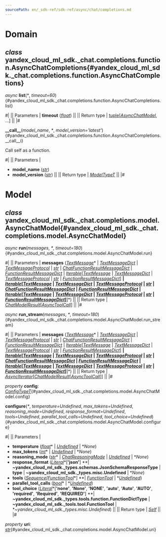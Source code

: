 ```yaml
---
sourcePath: en/_sdk-ref/sdk-ref/async/chat/completions.md
---
```

# Domain

## *class* yandex\_cloud\_ml\_sdk.\_chat.completions.function.**AsyncChatCompletions**{#yandex_cloud_ml_sdk._chat.completions.function.AsyncChatCompletions}

*async* **list**(*<span title="Keyword-only parameters separator (PEP 3102)">\*</span>*, *timeout=60*){#yandex_cloud_ml_sdk._chat.completions.function.AsyncChatCompletions.list}

#|
|| Parameters | **timeout** ([*float*](https://docs.python.org/3/library/functions.html#float)) ||
|| Return type | [tuple](https://docs.python.org/3/library/stdtypes.html#tuple)[[*AsyncChatModel*](#yandex_cloud_ml_sdk._chat.completions.model.AsyncChatModel), …] ||
|#

**\_\_call\_\_**(*model\_name*, *<span title="Keyword-only parameters separator (PEP 3102)">\*</span>*, *model\_version='latest'*){#yandex_cloud_ml_sdk._chat.completions.function.AsyncChatCompletions.__call__i}

Call self as a function.

#|
|| Parameters | 

- **model\_name** ([*str*](https://docs.python.org/3/library/stdtypes.html#str))
- **model\_version** ([*str*](https://docs.python.org/3/library/stdtypes.html#str)) ||
|| Return type | [*ModelTypeT*](../../types/other.md#yandex_cloud_ml_sdk._types.model.ModelTypeT) ||
|#

# Model

## *class* yandex\_cloud\_ml\_sdk.\_chat.completions.model.**AsyncChatModel**{#yandex_cloud_ml_sdk._chat.completions.model.AsyncChatModel}

*async* **run**(*messages*, *<span title="Keyword-only parameters separator (PEP 3102)">\*</span>*, *timeout=180*){#yandex_cloud_ml_sdk._chat.completions.model.AsyncChatModel.run}

#|
|| Parameters | **messages** ([*TextMessage*](../../types/message.md#yandex_cloud_ml_sdk._types.message.TextMessage)* \| *[*TextMessageDict*](../../types/message.md#yandex_cloud_ml_sdk._types.message.TextMessageDict)* \| *[*TextMessageProtocol*](../../types/message.md#yandex_cloud_ml_sdk._types.message.TextMessageProtocol)* \| *[*str*](https://docs.python.org/3/library/stdtypes.html#str)* \| *[*ChatFunctionResultMessageDict*](../../types/message.md#yandex_cloud_ml_sdk._chat.completions.message.ChatFunctionResultMessageDict)* \| *[*FunctionResultMessageDict*](../../types/message.md#yandex_cloud_ml_sdk._models.completions.message.FunctionResultMessageDict)* \| *[*Iterable*](https://docs.python.org/3/library/collections.abc.html#collections.abc.Iterable)*[*[*TextMessage*](../../types/message.md#yandex_cloud_ml_sdk._types.message.TextMessage)* \| *[*TextMessageDict*](../../types/message.md#yandex_cloud_ml_sdk._types.message.TextMessageDict)* \| *[*TextMessageProtocol*](../../types/message.md#yandex_cloud_ml_sdk._types.message.TextMessageProtocol)* \| *[*str*](https://docs.python.org/3/library/stdtypes.html#str)* \| *[*FunctionResultMessageDict*](../../types/message.md#yandex_cloud_ml_sdk._models.completions.message.FunctionResultMessageDict)*] **\| *[*Iterable*](https://docs.python.org/3/library/collections.abc.html#collections.abc.Iterable)*[*[*TextMessage*](../../types/message.md#yandex_cloud_ml_sdk._types.message.TextMessage)* \| *[*TextMessageDict*](../../types/message.md#yandex_cloud_ml_sdk._types.message.TextMessageDict)* \| *[*TextMessageProtocol*](../../types/message.md#yandex_cloud_ml_sdk._types.message.TextMessageProtocol)* \| *[*str*](https://docs.python.org/3/library/stdtypes.html#str)* \| *[*ChatFunctionResultMessageDict*](../../types/message.md#yandex_cloud_ml_sdk._chat.completions.message.ChatFunctionResultMessageDict)* \| *[*FunctionResultMessageDict*](../../types/message.md#yandex_cloud_ml_sdk._models.completions.message.FunctionResultMessageDict)* \| *[*Iterable*](https://docs.python.org/3/library/collections.abc.html#collections.abc.Iterable)*[*[*TextMessage*](../../types/message.md#yandex_cloud_ml_sdk._types.message.TextMessage)* \| *[*TextMessageDict*](../../types/message.md#yandex_cloud_ml_sdk._types.message.TextMessageDict)* \| *[*TextMessageProtocol*](../../types/message.md#yandex_cloud_ml_sdk._types.message.TextMessageProtocol)* \| *[*str*](https://docs.python.org/3/library/stdtypes.html#str)* \| *[*FunctionResultMessageDict*](../../types/message.md#yandex_cloud_ml_sdk._models.completions.message.FunctionResultMessageDict)*]**]*) ||
|| Return type | [*ChatModelResult*](../../types/model_results.md#yandex_cloud_ml_sdk._chat.completions.result.ChatModelResult)[[*AsyncToolCall*](../tools.md#yandex_cloud_ml_sdk._tools.tool_call.AsyncToolCall)] ||
|#

*async* **run\_stream**(*messages*, *<span title="Keyword-only parameters separator (PEP 3102)">\*</span>*, *timeout=180*){#yandex_cloud_ml_sdk._chat.completions.model.AsyncChatModel.run_stream}

#|
|| Parameters | **messages** ([*TextMessage*](../../types/message.md#yandex_cloud_ml_sdk._types.message.TextMessage)* \| *[*TextMessageDict*](../../types/message.md#yandex_cloud_ml_sdk._types.message.TextMessageDict)* \| *[*TextMessageProtocol*](../../types/message.md#yandex_cloud_ml_sdk._types.message.TextMessageProtocol)* \| *[*str*](https://docs.python.org/3/library/stdtypes.html#str)* \| *[*ChatFunctionResultMessageDict*](../../types/message.md#yandex_cloud_ml_sdk._chat.completions.message.ChatFunctionResultMessageDict)* \| *[*FunctionResultMessageDict*](../../types/message.md#yandex_cloud_ml_sdk._models.completions.message.FunctionResultMessageDict)* \| *[*Iterable*](https://docs.python.org/3/library/collections.abc.html#collections.abc.Iterable)*[*[*TextMessage*](../../types/message.md#yandex_cloud_ml_sdk._types.message.TextMessage)* \| *[*TextMessageDict*](../../types/message.md#yandex_cloud_ml_sdk._types.message.TextMessageDict)* \| *[*TextMessageProtocol*](../../types/message.md#yandex_cloud_ml_sdk._types.message.TextMessageProtocol)* \| *[*str*](https://docs.python.org/3/library/stdtypes.html#str)* \| *[*FunctionResultMessageDict*](../../types/message.md#yandex_cloud_ml_sdk._models.completions.message.FunctionResultMessageDict)*] **\| *[*Iterable*](https://docs.python.org/3/library/collections.abc.html#collections.abc.Iterable)*[*[*TextMessage*](../../types/message.md#yandex_cloud_ml_sdk._types.message.TextMessage)* \| *[*TextMessageDict*](../../types/message.md#yandex_cloud_ml_sdk._types.message.TextMessageDict)* \| *[*TextMessageProtocol*](../../types/message.md#yandex_cloud_ml_sdk._types.message.TextMessageProtocol)* \| *[*str*](https://docs.python.org/3/library/stdtypes.html#str)* \| *[*ChatFunctionResultMessageDict*](../../types/message.md#yandex_cloud_ml_sdk._chat.completions.message.ChatFunctionResultMessageDict)* \| *[*FunctionResultMessageDict*](../../types/message.md#yandex_cloud_ml_sdk._models.completions.message.FunctionResultMessageDict)* \| *[*Iterable*](https://docs.python.org/3/library/collections.abc.html#collections.abc.Iterable)*[*[*TextMessage*](../../types/message.md#yandex_cloud_ml_sdk._types.message.TextMessage)* \| *[*TextMessageDict*](../../types/message.md#yandex_cloud_ml_sdk._types.message.TextMessageDict)* \| *[*TextMessageProtocol*](../../types/message.md#yandex_cloud_ml_sdk._types.message.TextMessageProtocol)* \| *[*str*](https://docs.python.org/3/library/stdtypes.html#str)* \| *[*FunctionResultMessageDict*](../../types/message.md#yandex_cloud_ml_sdk._models.completions.message.FunctionResultMessageDict)*]**]*) ||
|| Return type | [*AsyncIterator*](https://docs.python.org/3/library/collections.abc.html#collections.abc.AsyncIterator)[[*ChatModelResult*](../../types/model_results.md#yandex_cloud_ml_sdk._chat.completions.result.ChatModelResult)[[*AsyncToolCall*](../tools.md#yandex_cloud_ml_sdk._tools.tool_call.AsyncToolCall)]] ||
|#

*property* **config**\: *[ConfigTypeT](../../types/other.md#yandex_cloud_ml_sdk._types.model.ConfigTypeT)*{#yandex_cloud_ml_sdk._chat.completions.model.AsyncChatModel.config}

**configure**(*<span title="Keyword-only parameters separator (PEP 3102)">\*</span>*, *temperature=Undefined*, *max\_tokens=Undefined*, *reasoning\_mode=Undefined*, *response\_format=Undefined*, *tools=Undefined*, *parallel\_tool\_calls=Undefined*, *tool\_choice=Undefined*){#yandex_cloud_ml_sdk._chat.completions.model.AsyncChatModel.configure}

#|
|| Parameters | 

- **temperature** ([*float*](https://docs.python.org/3/library/functions.html#float)* \| *[*Undefined*](../../types/other.md#yandex_cloud_ml_sdk._types.misc.Undefined)* \| **None*)
- **max\_tokens** ([*int*](https://docs.python.org/3/library/functions.html#int)* \| *[*Undefined*](../../types/other.md#yandex_cloud_ml_sdk._types.misc.Undefined)* \| **None*)
- **reasoning\_mode** ([*str*](https://docs.python.org/3/library/stdtypes.html#str)* \| *[*ChatReasoningMode*](../../types/other.md#yandex_cloud_ml_sdk._chat.completions.config.ChatReasoningMode)* \| *[*Undefined*](../../types/other.md#yandex_cloud_ml_sdk._types.misc.Undefined)* \| **None*)
- **response\_format** ([*Literal*](https://docs.python.org/3/library/typing.html#typing.Literal)*[**'json'**] **\| **~yandex\_cloud\_ml\_sdk.\_types.schemas.JsonSchemaResponseType** \| **type** \| **~yandex\_cloud\_ml\_sdk.\_types.misc.Undefined** \| **None*)
- **tools** ([*Sequence*](https://docs.python.org/3/library/collections.abc.html#collections.abc.Sequence)*[*[*FunctionTool*](../../types/tools.md#yandex_cloud_ml_sdk._tools.tool.FunctionTool)*] **\| *[*FunctionTool*](../../types/tools.md#yandex_cloud_ml_sdk._tools.tool.FunctionTool)* \| *[*Undefined*](../../types/other.md#yandex_cloud_ml_sdk._types.misc.Undefined))
- **parallel\_tool\_calls** ([*bool*](https://docs.python.org/3/library/functions.html#bool)* \| *[*Undefined*](../../types/other.md#yandex_cloud_ml_sdk._types.misc.Undefined))
- **tool\_choice** ([*Literal*](https://docs.python.org/3/library/typing.html#typing.Literal)*[**'none'**, **'None'**, **'NONE'**, **'auto'**, **'Auto'**, **'AUTO'**, **'required'**, **'Required'**, **'REQUIRED'**] **\| **~yandex\_cloud\_ml\_sdk.\_types.tools.function.FunctionDictType** \| **~yandex\_cloud\_ml\_sdk.\_tools.tool.FunctionTool** \| **~yandex\_cloud\_ml\_sdk.\_types.misc.Undefined*) ||
|| Return type | [*Self*](https://docs.python.org/3/library/typing.html#typing.Self) ||
|#

*property* **uri**\: *[str](https://docs.python.org/3/library/stdtypes.html#str)*{#yandex_cloud_ml_sdk._chat.completions.model.AsyncChatModel.uri}